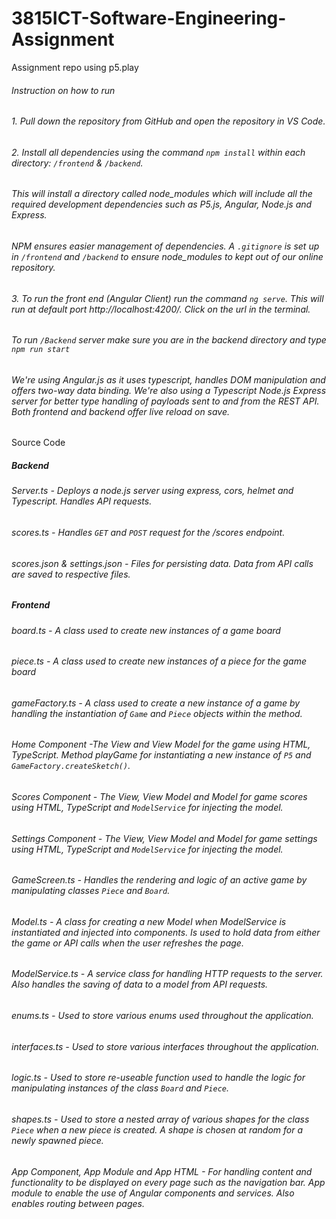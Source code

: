 # 3815ICT-Software-Engineering-Assignment

Assignment repo using p5.play

###### Instruction on how to run

###### 1. Pull down the repository from GitHub and open the repository in VS Code.

###### 2. Install all dependencies using the command `npm install` within each directory: `/frontend` & `/backend`.

###### This will install a directory called node_modules which will include all the required development dependencies such as P5.js, Angular, Node.js and Express.

###### NPM ensures easier management of dependencies. A `.gitignore` is set up in `/frontend` and `/backend` to ensure node_modules to kept out of our online repository.

###### 3. To run the front end (Angular Client) run the command `ng serve`. This will run at default port http://localhost:4200/. Click on the url in the terminal.

###### To run `/Backend` server make sure you are in the backend directory and type `npm run start`

###### We're using Angular.js as it uses typescript, handles DOM manipulation and offers two-way data binding. We're also using a Typescript Node.js Express server for better type handling of payloads sent to and from the REST API. Both frontend and backend offer live reload on save.

Source Code

##### Backend

###### Server.ts - Deploys a node.js server using express, cors, helmet and Typescript. Handles API requests.

###### scores.ts - Handles `GET` and `POST` request for the /scores endpoint.

###### scores.json & settings.json - Files for persisting data. Data from API calls are saved to respective files.

##### Frontend

###### board.ts - A class used to create new instances of a game board

###### piece.ts - A class used to create new instances of a piece for the game board

###### gameFactory.ts - A class used to create a new instance of a game by handling the instantiation of `Game` and `Piece` objects within the method.

###### Home Component -The View and View Model for the game using HTML, TypeScript. Method playGame for instantiating a new instance of `P5` and `GameFactory.createSketch()`.

###### Scores Component - The View, View Model and Model for game scores using HTML, TypeScript and `ModelService` for injecting the model.

###### Settings Component - The View, View Model and Model for game settings using HTML, TypeScript and `ModelService` for injecting the model.

###### GameScreen.ts - Handles the rendering and logic of an active game by manipulating classes `Piece` and `Board`.

###### Model.ts - A class for creating a new Model when ModelService is instantiated and injected into components. Is used to hold data from either the game or API calls when the user refreshes the page.

###### ModelService.ts - A service class for handling HTTP requests to the server. Also handles the saving of data to a model from API requests.

###### enums.ts - Used to store various enums used throughout the application.

###### interfaces.ts - Used to store various interfaces throughout the application.

###### logic.ts - Used to store re-useable function used to handle the logic for manipulating instances of the class `Board` and `Piece`.

###### shapes.ts - Used to store a nested array of various shapes for the class `Piece` when a new piece is created. A shape is chosen at random for a newly spawned piece.

###### App Component, App Module and App HTML - For handling content and functionality to be displayed on every page such as the navigation bar. App module to enable the use of Angular components and services. Also enables routing between pages.

